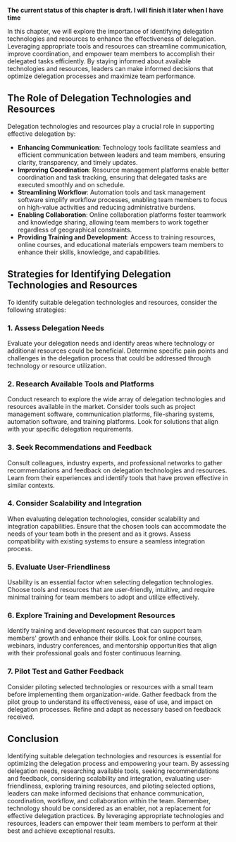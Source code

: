 **The current status of this chapter is draft. I will finish it later when I have time**

In this chapter, we will explore the importance of identifying delegation technologies and resources to enhance the effectiveness of delegation. Leveraging appropriate tools and resources can streamline communication, improve coordination, and empower team members to accomplish their delegated tasks efficiently. By staying informed about available technologies and resources, leaders can make informed decisions that optimize delegation processes and maximize team performance.

The Role of Delegation Technologies and Resources
-------------------------------------------------

Delegation technologies and resources play a crucial role in supporting effective delegation by:

* **Enhancing Communication**: Technology tools facilitate seamless and efficient communication between leaders and team members, ensuring clarity, transparency, and timely updates.
* **Improving Coordination**: Resource management platforms enable better coordination and task tracking, ensuring that delegated tasks are executed smoothly and on schedule.
* **Streamlining Workflow**: Automation tools and task management software simplify workflow processes, enabling team members to focus on high-value activities and reducing administrative burdens.
* **Enabling Collaboration**: Online collaboration platforms foster teamwork and knowledge sharing, allowing team members to work together regardless of geographical constraints.
* **Providing Training and Development**: Access to training resources, online courses, and educational materials empowers team members to enhance their skills, knowledge, and capabilities.

Strategies for Identifying Delegation Technologies and Resources
----------------------------------------------------------------

To identify suitable delegation technologies and resources, consider the following strategies:

### 1. Assess Delegation Needs

Evaluate your delegation needs and identify areas where technology or additional resources could be beneficial. Determine specific pain points and challenges in the delegation process that could be addressed through technology or resource utilization.

### 2. Research Available Tools and Platforms

Conduct research to explore the wide array of delegation technologies and resources available in the market. Consider tools such as project management software, communication platforms, file-sharing systems, automation software, and training platforms. Look for solutions that align with your specific delegation requirements.

### 3. Seek Recommendations and Feedback

Consult colleagues, industry experts, and professional networks to gather recommendations and feedback on delegation technologies and resources. Learn from their experiences and identify tools that have proven effective in similar contexts.

### 4. Consider Scalability and Integration

When evaluating delegation technologies, consider scalability and integration capabilities. Ensure that the chosen tools can accommodate the needs of your team both in the present and as it grows. Assess compatibility with existing systems to ensure a seamless integration process.

### 5. Evaluate User-Friendliness

Usability is an essential factor when selecting delegation technologies. Choose tools and resources that are user-friendly, intuitive, and require minimal training for team members to adopt and utilize effectively.

### 6. Explore Training and Development Resources

Identify training and development resources that can support team members' growth and enhance their skills. Look for online courses, webinars, industry conferences, and mentorship opportunities that align with their professional goals and foster continuous learning.

### 7. Pilot Test and Gather Feedback

Consider piloting selected technologies or resources with a small team before implementing them organization-wide. Gather feedback from the pilot group to understand its effectiveness, ease of use, and impact on delegation processes. Refine and adapt as necessary based on feedback received.

Conclusion
----------

Identifying suitable delegation technologies and resources is essential for optimizing the delegation process and empowering your team. By assessing delegation needs, researching available tools, seeking recommendations and feedback, considering scalability and integration, evaluating user-friendliness, exploring training resources, and piloting selected options, leaders can make informed decisions that enhance communication, coordination, workflow, and collaboration within the team. Remember, technology should be considered as an enabler, not a replacement for effective delegation practices. By leveraging appropriate technologies and resources, leaders can empower their team members to perform at their best and achieve exceptional results.

